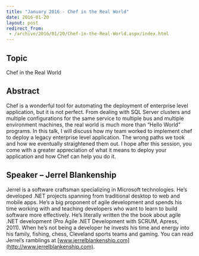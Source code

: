 ```yaml
---
title: "January 2016 - Chef in the Real World"
date: 2016-01-20
layout: post
redirect_from:
 - /archive/2016/01/20/Chef-in-the-Real-World.aspx/index.html
---
```


## Topic

Chef in the Real World

## Abstract

Chef is a wonderful tool for automating the deployment of enterprise level application, but it is not perfect. From dealing with SQL Server clusters and multiple configurations for the same service to multiple bus and multiple environment machines, the real world is much more than “Hello World” programs. In this talk, I will discuss how my team worked to implement chef to deploy a legacy enterprise level application. The wrong paths we took and how we eventually straightened them out. I hope after this session, you come with a greater appreciation of what it means to deploy your application and how Chef can help you do it.

## Speaker – Jerrel Blankenship

Jerrel is a software craftsman specializing in Microsoft technologies. He’s developed .NET projects spanning from traditional desktop to web and mobile apps. He’s a big proponent of agile development and spends his time working with and teaching developers who want to learn to build software more effectively. He’s literally written the the book about agile .NET development (Pro Agile .NET Development with SCRUM, Apress, 2011). When he’s not being a developer he invests his time and energy into his family, fishing, chess, Cleveland sports teams and gaming. You can read Jerrel’s ramblings at [www.jerrelblankenship.com](http://www.jerrelblankenship.com).
